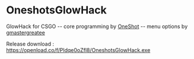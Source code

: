 # OneshotsGlowHack
GlowHack for CSGO
-- core programming by [OneShot](https://github.com/OneshotGH)
-- menu options by [gmastergreatee](https://github.com/gmastergreatee)

Release download : https://openload.co/f/Pldqe0oZfl8/OneshotsGlowHack.exe